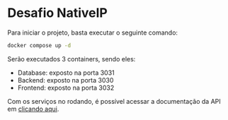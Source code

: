 # Desafio NativeIP

Para iniciar o projeto, basta executar o seguinte comando:

```sh
docker compose up -d
```

Serão executados 3 containers, sendo eles:

- Database: exposto na porta 3031
- Backend: exposto na porta 3030
- Frontend: exposto na porta 3032

Com os serviços no rodando, é possível acessar a documentação da API em [clicando aqui](http://localhost:3030/api-docs).
